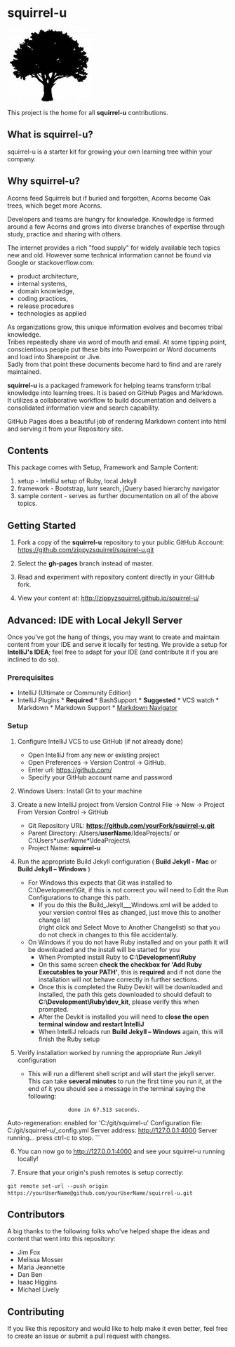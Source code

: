 # squirrel-u

![](images/tree.jpeg)

This project is the home for all **squirrel-u** contributions.  

## What is squirrel-u?

squirrel-u is a starter kit for growing your own learning tree within your company. 

## Why squirrel-u?

Acorns feed Squirrels but if buried and forgotten, Acorns become Oak trees, which beget more Acorns.

Developers and teams are hungry for knowledge.  Knowledge is formed around a few Acorns 
and grows into diverse branches of expertise through study, practice and sharing with others.
 
The internet provides a rich "food supply" for widely available tech topics new and old.
However some technical information cannot be found via Google or stackoverflow.com:  
  * product architecture, 
  * internal systems, 
  * domain knowledge, 
  * coding practices, 
  * release procedures 
  * technologies as applied
  
As organizations grow, this unique information evolves and becomes tribal knowledge.  
Tribes repeatedly share via word of mouth and email.  At some tipping point, conscientious people put these bits into Powerpoint or Word documents and load into Sharepoint or Jive.  
Sadly from that point these documents become hard to find and are rarely maintained.

**squirrel-u** is a packaged framework for helping teams transform tribal knowledge into learning trees. It is based on GitHub Pages and Markdown.  It utilizes a collaborative workflow to build documentation and delivers a consolidated information view and search capability.  

GitHub Pages does a beautiful job of rendering Markdown content into html and serving it from your Repository site.

## Contents
This package comes with Setup, Framework and Sample Content: 

1. setup - IntelliJ setup of Ruby, local Jekyll
2. framework - Bootstrap, lunr search, jQuery based hierarchy navigator
3. sample content - serves as further documentation on all of the above topics.

## Getting Started

1. Fork a copy of the **squirrel-u** repository to your public GitHub Account: 
   https://github.com/zippyzsquirrel/squirrel-u.git

2. Select the **gh-pages** branch instead of master.  

3. Read and experiment with repository content directly in your GitHub fork.

4. View your content at:  http://zippyzsquirrel.github.io/squirrel-u/

## Advanced:  IDE with Local Jekyll Server

Once you've got the hang of things, you may want to create and maintain content from your IDE and serve it locally for testing.  We provide a setup for **IntelliJ's IDEA**; feel free to adapt for your IDE (and contribute it if you are inclined to do so).  

### Prerequisites

* IntelliJ (Ultimate or Community Edition)
* IntelliJ Plugins 
        * **Required**
        * BashSupport
        * **Suggested**
        * VCS watch
        * Markdown
        * Markdown Support
        * [Markdown Navigator](http://vladsch.com/product/markdown-navigator)

### Setup  
1. Configure IntelliJ VCS to use GitHub  (if not already done)

    * Open IntelliJ from any new or existing project
    * Open Preferences -> Version Control -> GitHub.
    * Enter url: https://github.com/
    * Specify your GitHub account name and password  
    
2. Windows Users:  Install Git to your machine  
 
3. Create a new IntelliJ project from Version Control 
   File -> New -> Project From Version Control -> GitHub  
   
     * Git Repository URL:  **https://github.com/yourFork/squirrel-u.git**
     * Parent Directory:    /Users/**userName**/IdeaProjects/   or   C:\Users\**userName**\IdeaProjects\
     * Project Name:        **squirrel-u**  

4. Run the appropriate Build Jekyll configuration ( **Build Jekyll - Mac** or **Build Jekyll – Windows** )
    * For Windows this expects that Git was installed to C:\Development\Git, if 
      this is not correct you will need to Edit the Run Configurations to change 
      this path. 
        * If you do this the Build_Jekyll___Windows.xml will be added to your 
          version control files as changed, just move this to another change list  
          (right click and Select Move to Another Changelist) so that you do not 
          check in changes to this file accidentally. 
    * On Windows if you do not have Ruby installed and on your path it will be 
      downloaded and the install will be started for you 
        * When Prompted install Ruby to **C:\Development\Ruby**
        * On this same screen **check the checkbox for 'Add Ruby Executables to 
          your PATH'**, this is **required** and if not done the installation 
          will not behave correctly in further sections. 
        * Once this is completed the Ruby Devkit will be downloaded and 
          installed, the path this gets downloaded to should default to 
          **C:\Development\Ruby\dev_kit**, please verify this when prompted. 
        * After the Devkit is installed you will need to **close the open 
          terminal window and restart IntelliJ** 
        * When IntelliJ reloads run **Build Jekyll – Windows** again, this will 
          finish the Ruby setup 

5. Verify installation worked by running the appropriate Run Jekyll configuration  
    * This will run a different shell script and will start the jekyll server. 
      This can take **several minutes** to run the first time you run it, at the 
      end of it you should see a message in the terminal saying the following: 

    ```
                    done in 67.513 seconds.
 Auto-regeneration: enabled for 'C:/git/squirrel-u'
Configuration file: C:/git/squirrel-u/_config.yml
    Server address: http://127.0.0.1:4000
  Server running... press ctrl-c to stop.
    ```

6. You can now go to http://127.0.0.1:4000 and see your squirrel-u running locally! 

7. Ensure that your origin's push remotes is setup correctly:

```shell
git remote set-url --push origin https://yourUserName@github.com/yourUserName/squirrel-u.git
 ```
 
## Contributors
A big thanks to the following folks who've helped shape the ideas and content that went into this repository:  

* Jim Fox
* Melissa Mosser
* Maria Jeannette
* Dan Ben
* Isaac Higgins
* Michael Lively

## Contributing
If you like this repository and would like to help make it even better, feel free to create an issue 
or submit a pull request with changes.  
